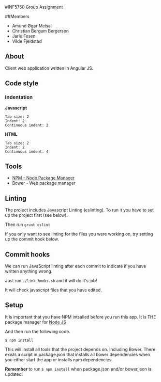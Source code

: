 #INF5750 Group Assignment

##Members
* Amund Øgar Meisal
* Christian Bergum Bergersen
* Jarle Fosen
* Vilde Fjeldstad

## About
Client web application written in Angular JS.

## Code style

### Indentation

**Javascript**
```
Tab size: 2
Indent: 2
Continuous indent: 2
```

**HTML**
```
Tab size: 2
Indent: 2
Continuous indent: 4
```

## Tools
* [NPM - Node Package Manager](http://nodejs.org/)
* Bower - Web package manager

## Linting

The project includes Javascript Linting (eslinting).
To run it you have to set up the project first (see below).

Then run `grunt eslint`

If you only want to see linting for the files you were working on, try
setting up the commit hook below.

## Commit hooks

We can run JavaScript linting after each commit to indicate if you have
written anything wrong.

Just run `./link_hooks.sh` and it will do it's job!

It will check javascript files that you have edited.

## Setup

It is important that you have NPM intsalled before you run this app.
It is THE package manager for [Node JS](http://nodejs.org/)

And then run the following code.

```
$ npm install
```

This will install all tools that the project depends on. Including Bower.
There exists a script in package.json that installs all bower dependencies
when you either start the app or installs npm dependencies.

**Remember** to run `$ npm install` when package.json and/or bower.json is updated.
